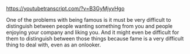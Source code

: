 https://youtubetranscript.com/?v=B3GyMjyvHgo

 One of the problems with being famous is it must be very difficult to distinguish between people wanting something from you and people enjoying your company and liking you. And it might even be difficult for them to distinguish between those things because fame is a very difficult thing to deal with, even as an onlooker.